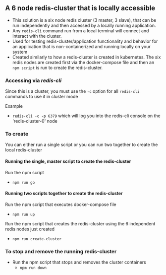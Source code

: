 ## A 6 node redis-cluster that is locally accessible

- This solution is a six node redis cluster (3 master, 3 slave), that can be run independently and then accessed by a locally running application.
- Any `redis-cli` command run from a local terminal will connect and interact with the cluster.
- Used for testing redis-cluster/application functionality and behavior for an application that is non-containerized and running locally on your system
- Created similarly to how a redis-cluster is created in kubernetes. The six redis nodes are created first via the docker-compose file and then an `npm script` is run to create the redis-cluster.

### Accessing via _redis-cli_
Since this is a cluster, you must use the `-c` option for all `redis-cli` commands to use it in cluster mode

Example
- `redis-cli -c -p 6379` which will log you into the redis-cli console on the 'redis-cluster-0' node

### To create
You can either run a single script or you can run two together to create the local redis-cluster

#### Running the single, master script to create the redis-cluster
Run the npm script
- `npm run go`

#### Running two scripts together to create the redis-cluster

Run the npm script that executes docker-compose file
- `npm run up`

Run the npm script that creates the redis-cluster using the 6 independent redis nodes just created
- `npm run create-cluster`


### To stop and remove the running redis-cluster
- Run the npm script that stops and removes the cluster containers
  - `npm run down`
